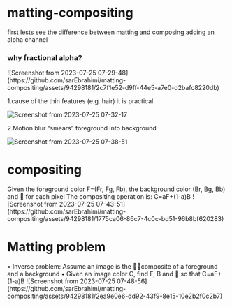 # matting-compositing
first lests see the difference between matting and composing
 adding an alpha channel 
 <h3>why fractional alpha?</h3>
![Screenshot from 2023-07-25 07-29-48](https://github.com/sarEbrahimi/matting-compositing/assets/94298181/2c7f1e52-d9ff-44e5-a7e0-d2bafc8220db)
   
1.cause of the thin features  (e.g. hair) it is practical

![Screenshot from 2023-07-25 07-32-17](https://github.com/sarEbrahimi/matting-compositing/assets/94298181/9a02b5cd-0094-4b37-b2d5-61d8c4b721fe)

2.Motion blur “smears” foreground into background

![Screenshot from 2023-07-25 07-38-51](https://github.com/sarEbrahimi/matting-compositing/assets/94298181/c6e77f3a-5d91-444e-b9b9-878829b83032)

<h1>compositing</h1>
Given the foreground color F=(Fr, Fg, Fb), the
background color (Br, Bg, Bb) and  for each pixel
The compositing operation is: C=aF+(1-a)B
![Screenshot from 2023-07-25 07-43-51](https://github.com/sarEbrahimi/matting-compositing/assets/94298181/1775ca06-86c7-4c0c-bd51-96b8bf620283)

<h1>Matting problem</h1>
• Inverse problem:
Assume an image is the composite of a foreground
and a background
• Given an image color C, find F, B and  so that
C=aF+(1-a)B
![Screenshot from 2023-07-25 07-48-56](https://github.com/sarEbrahimi/matting-compositing/assets/94298181/2ea9e0e6-dd92-43f9-8e15-10e2b2f0c2b7)
